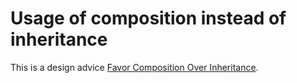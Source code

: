 # Usage of composition instead of inheritance



This is a design advice [Favor Composition Over Inheritance](https://en.wikipedia.org/wiki/Composition_over_inheritance).

